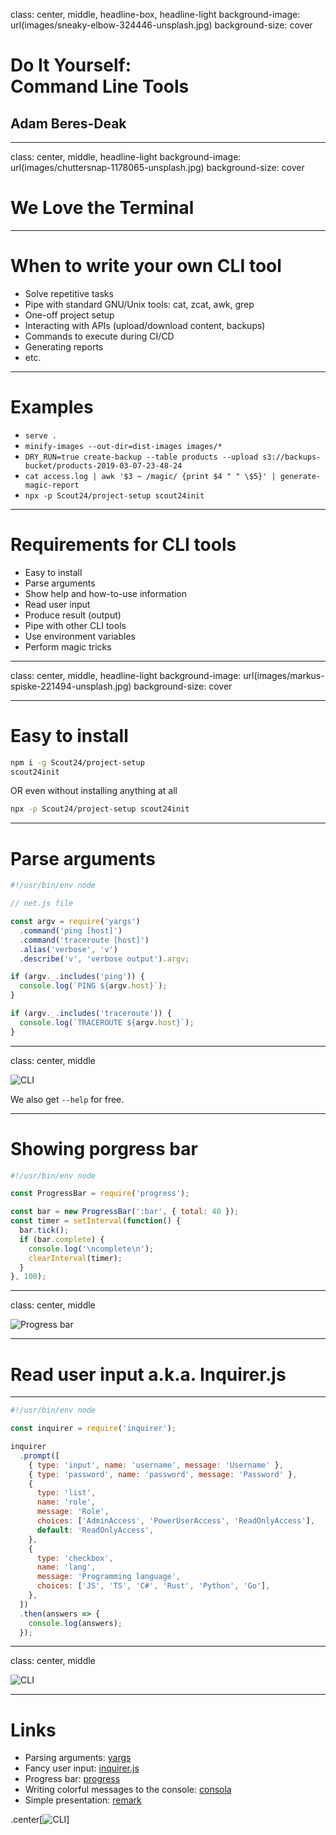 class: center, middle, headline-box, headline-light
background-image: url(images/sneaky-elbow-324446-unsplash.jpg)
background-size: cover

# Do It Yourself:<br>Command Line Tools

## Adam Beres-Deak

---

class: center, middle, headline-light
background-image: url(images/chuttersnap-1178065-unsplash.jpg)
background-size: cover

# We Love the Terminal

---

# When to write your own CLI tool

- Solve repetitive tasks
- Pipe with standard GNU/Unix tools: cat, zcat, awk, grep
- One-off project setup
- Interacting with APIs (upload/download content, backups)
- Commands to execute during CI/CD
- Generating reports
- etc.

---

# Examples

- `serve .`
- `minify-images --out-dir=dist-images images/*`
- `DRY_RUN=true create-backup --table products --upload s3://backups-bucket/products-2019-03-07-23-48-24`
- `cat access.log | awk '$3 ~ /magic/ {print $4 " " \$5}' | generate-magic-report`
- `npx -p Scout24/project-setup scout24init`

---

# Requirements for CLI tools

- Easy to install
- Parse arguments
- Show help and how-to-use information
- Read user input
- Produce result (output)
- Pipe with other CLI tools
- Use environment variables
- Perform magic tricks

---

class: center, middle, headline-light
background-image: url(images/markus-spiske-221494-unsplash.jpg)
background-size: cover

---

# Easy to install

```sh
npm i -g Scout24/project-setup
scout24init
```

OR even without installing anything at all

```sh
npx -p Scout24/project-setup scout24init
```

---

# Parse arguments

```js
#!/usr/bin/env node

// net.js file

const argv = require('yargs')
  .command('ping [host]')
  .command('traceroute [host]')
  .alias('verbose', 'v')
  .describe('v', 'verbose output').argv;

if (argv._.includes('ping')) {
  console.log(`PING ${argv.host}`);
}

if (argv._.includes('traceroute')) {
  console.log(`TRACEROUTE ${argv.host}`);
}
```

---

class: center, middle

![CLI](images/net.js.png)

We also get `--help` for free.

---

# Showing porgress bar

```js
#!/usr/bin/env node

const ProgressBar = require('progress');

const bar = new ProgressBar(':bar', { total: 40 });
const timer = setInterval(function() {
  bar.tick();
  if (bar.complete) {
    console.log('\ncomplete\n');
    clearInterval(timer);
  }
}, 100);
```

---

class: center, middle

![Progress bar](images/progress.js.gif)

---

# Read user input a.k.a. Inquirer.js

---

```js
#!/usr/bin/env node

const inquirer = require('inquirer');

inquirer
  .prompt([
    { type: 'input', name: 'username', message: 'Username' },
    { type: 'password', name: 'password', message: 'Password' },
    {
      type: 'list',
      name: 'role',
      message: 'Role',
      choices: ['AdminAccess', 'PowerUserAccess', 'ReadOnlyAccess'],
      default: 'ReadOnlyAccess',
    },
    {
      type: 'checkbox',
      name: 'lang',
      message: 'Programming language',
      choices: ['JS', 'TS', 'C#', 'Rust', 'Python', 'Go'],
    },
  ])
  .then(answers => {
    console.log(answers);
  });
```

---

class: center, middle

![CLI](images/input.js.gif)

---

# Links

- Parsing arguments: [yargs](https://github.com/yargs/yargs)
- Fancy user input: [inquirer.js](https://github.com/SBoudrias/Inquirer.js)
- Progress bar: [progress](https://github.com/visionmedia/node-progress)
- Writing colorful messages to the console: [consola](https://github.com/nuxt/consola)
- Simple presentation: [remark](https://github.com/gnab/remark)

.center[![CLI](images/input.js.gif)]
